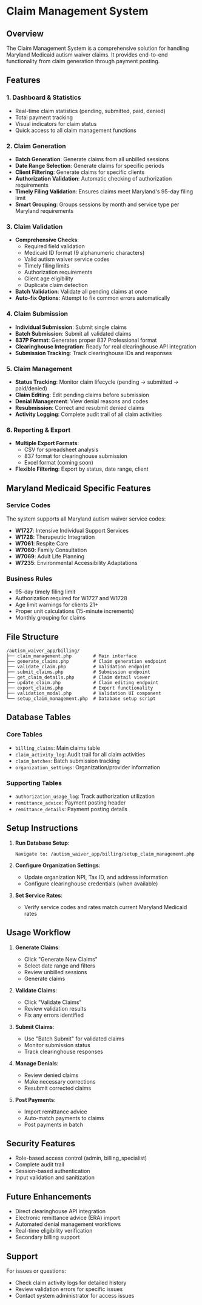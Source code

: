 # Claim Management System

## Overview
The Claim Management System is a comprehensive solution for handling Maryland Medicaid autism waiver claims. It provides end-to-end functionality from claim generation through payment posting.

## Features

### 1. Dashboard & Statistics
- Real-time claim statistics (pending, submitted, paid, denied)
- Total payment tracking
- Visual indicators for claim status
- Quick access to all claim management functions

### 2. Claim Generation
- **Batch Generation**: Generate claims from all unbilled sessions
- **Date Range Selection**: Generate claims for specific periods
- **Client Filtering**: Generate claims for specific clients
- **Authorization Validation**: Automatic checking of authorization requirements
- **Timely Filing Validation**: Ensures claims meet Maryland's 95-day filing limit
- **Smart Grouping**: Groups sessions by month and service type per Maryland requirements

### 3. Claim Validation
- **Comprehensive Checks**:
  - Required field validation
  - Medicaid ID format (9 alphanumeric characters)
  - Valid autism waiver service codes
  - Timely filing limits
  - Authorization requirements
  - Client age eligibility
  - Duplicate claim detection
- **Batch Validation**: Validate all pending claims at once
- **Auto-fix Options**: Attempt to fix common errors automatically

### 4. Claim Submission
- **Individual Submission**: Submit single claims
- **Batch Submission**: Submit all validated claims
- **837P Format**: Generates proper 837 Professional format
- **Clearinghouse Integration**: Ready for real clearinghouse API integration
- **Submission Tracking**: Track clearinghouse IDs and responses

### 5. Claim Management
- **Status Tracking**: Monitor claim lifecycle (pending → submitted → paid/denied)
- **Claim Editing**: Edit pending claims before submission
- **Denial Management**: View denial reasons and codes
- **Resubmission**: Correct and resubmit denied claims
- **Activity Logging**: Complete audit trail of all claim activities

### 6. Reporting & Export
- **Multiple Export Formats**:
  - CSV for spreadsheet analysis
  - 837 format for clearinghouse submission
  - Excel format (coming soon)
- **Flexible Filtering**: Export by status, date range, client

## Maryland Medicaid Specific Features

### Service Codes
The system supports all Maryland autism waiver service codes:
- **W1727**: Intensive Individual Support Services
- **W1728**: Therapeutic Integration
- **W7061**: Respite Care
- **W7060**: Family Consultation
- **W7069**: Adult Life Planning
- **W7235**: Environmental Accessibility Adaptations

### Business Rules
- 95-day timely filing limit
- Authorization required for W1727 and W1728
- Age limit warnings for clients 21+
- Proper unit calculations (15-minute increments)
- Monthly grouping for claims

## File Structure

```
/autism_waiver_app/billing/
├── claim_management.php        # Main interface
├── generate_claims.php         # Claim generation endpoint
├── validate_claim.php          # Validation endpoint
├── submit_claims.php           # Submission endpoint
├── get_claim_details.php       # Claim detail viewer
├── update_claim.php            # Claim editing endpoint
├── export_claims.php           # Export functionality
├── validation_modal.php        # Validation UI component
└── setup_claim_management.php  # Database setup script
```

## Database Tables

### Core Tables
- `billing_claims`: Main claims table
- `claim_activity_log`: Audit trail for all claim activities
- `claim_batches`: Batch submission tracking
- `organization_settings`: Organization/provider information

### Supporting Tables
- `authorization_usage_log`: Track authorization utilization
- `remittance_advice`: Payment posting header
- `remittance_details`: Payment posting details

## Setup Instructions

1. **Run Database Setup**:
   ```
   Navigate to: /autism_waiver_app/billing/setup_claim_management.php
   ```

2. **Configure Organization Settings**:
   - Update organization NPI, Tax ID, and address information
   - Configure clearinghouse credentials (when available)

3. **Set Service Rates**:
   - Verify service codes and rates match current Maryland Medicaid rates

## Usage Workflow

1. **Generate Claims**:
   - Click "Generate New Claims"
   - Select date range and filters
   - Review unbilled sessions
   - Generate claims

2. **Validate Claims**:
   - Click "Validate Claims"
   - Review validation results
   - Fix any errors identified

3. **Submit Claims**:
   - Use "Batch Submit" for validated claims
   - Monitor submission status
   - Track clearinghouse responses

4. **Manage Denials**:
   - Review denied claims
   - Make necessary corrections
   - Resubmit corrected claims

5. **Post Payments**:
   - Import remittance advice
   - Auto-match payments to claims
   - Post payments in batch

## Security Features

- Role-based access control (admin, billing_specialist)
- Complete audit trail
- Session-based authentication
- Input validation and sanitization

## Future Enhancements

- Direct clearinghouse API integration
- Electronic remittance advice (ERA) import
- Automated denial management workflows
- Real-time eligibility verification
- Secondary billing support

## Support

For issues or questions:
- Check claim activity logs for detailed history
- Review validation errors for specific issues
- Contact system administrator for access issues